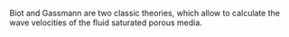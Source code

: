 Biot and Gassmann are two classic theories, which allow to calculate the wave velocities of the fluid saturated porous media.